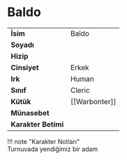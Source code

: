 # Baldo   
  
<div class="grid" markdown>  
  
|  |  |  
|---|---|  
| **İsim** | Baldo |  
| **Soyadı** |  |  
| **Hizip** |  |  
| **Cinsiyet** | Erkek |  
| **Irk** | Human |  
| **Sınıf** | Cleric |  
| **Kütük** | [[Warbonter]] |  
| **Münasebet** |  |  
| **Karakter Betimi** |  |  
  
  
!!! note "Karakter Notları"  
	Turnuvada yendiğimiz bir adam  
  
  
</div>